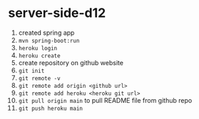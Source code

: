 # server-side-d12

1. created spring app
2. `mvn spring-boot:run`
3. `heroku login`
4. `heroku create`
5. create repository on github website
6. `git init`
7. `git remote -v`
8. `git remote add origin <github url>`
9. `git remote add heroku <heroku git url>`
10. `git pull origin main` to pull README file from github repo
11. `git push heroku main`
